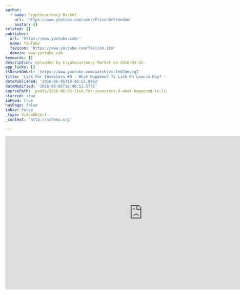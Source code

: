 ```yaml
---
author:
  - name: Cryptocurrency Market
    url: 'https://www.youtube.com/user/PrisonOrFreedom'
    avatar: {}
related: []
publisher:
  url: 'https://www.youtube.com/'
  name: YouTube
  favicon: 'https://www.youtube.com/favicon.ico'
  domain: www.youtube.com
keywords: []
description: Uploaded by Cryptocurrency Market on 2016-05-25.
app_links: []
isBasedOnUrl: 'https://www.youtube.com/watch?v=-Im02dmvoqI'
title: 'Lisk For Investors #9 - What Happened To Lisk On Launch Day? - By Tai Zen'
datePublished: '2016-06-05T18:46:51.895Z'
dateModified: '2016-06-05T18:46:51.577Z'
sourcePath: _posts/2016-06-05-lisk-for-investors-9-what-happened-to-lisk-on-launch-day.md
starred: true
inFeed: true
hasPage: false
inNav: false
_type: VideoObject
_context: 'http://schema.org'

---
```

<iframe src="https://cdn.embedly.com/widgets/media.html?src=https%3A%2F%2Fwww.youtube.com%2Fembed%2F-Im02dmvoqI%3Ffeature%3Doembed&amp;url=http%3A%2F%2Fwww.youtube.com%2Fwatch%3Fv%3D-Im02dmvoqI&amp;image=https%3A%2F%2Fi.ytimg.com%2Fvi%2F-Im02dmvoqI%2Fhqdefault.jpg&amp;key=b7d04c9b404c499eba89ee7072e1c4f7&amp;type=text%2Fhtml&amp;schema=youtube" width="854" height="480" scrolling="no" frameborder="0" allowfullscreen="" style=""></iframe>